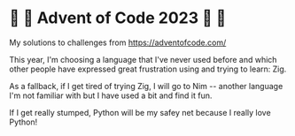 # 🕎 🎄 Advent of Code 2023 🎄 🕎
My solutions to challenges from https://adventofcode.com/

This year, I'm choosing a language that I've never used before and which other people have expressed great frustration using and trying to learn: Zig. 

As a fallback, if I get tired of trying Zig, I will go to Nim -- another language I'm not familiar with but I have used a bit and find it fun.

If I get really stumped, Python will be my safey net because I really love Python!
